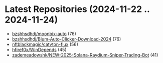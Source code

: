 # Latest Repositories (2024-11-22 .. 2024-11-24)

- [bzshhsdhdj/moonbix-auto](https://github.com/bzshhsdhdj/moonbix-auto) (76)
- [bzshhsdhdj/Blum-Auto-Clicker-Download-2024](https://github.com/bzshhsdhdj/Blum-Auto-Clicker-Download-2024) (76)
- [nftblackmagic/catvton-flux](https://github.com/nftblackmagic/catvton-flux) (56)
- [hfiref0x/WinDepends](https://github.com/hfiref0x/WinDepends) (45)
- [zademeadowshk/NEW-2025-Solana-Raydium-Sniper-Trading-Bot](https://github.com/zademeadowshk/NEW-2025-Solana-Raydium-Sniper-Trading-Bot) (41)
